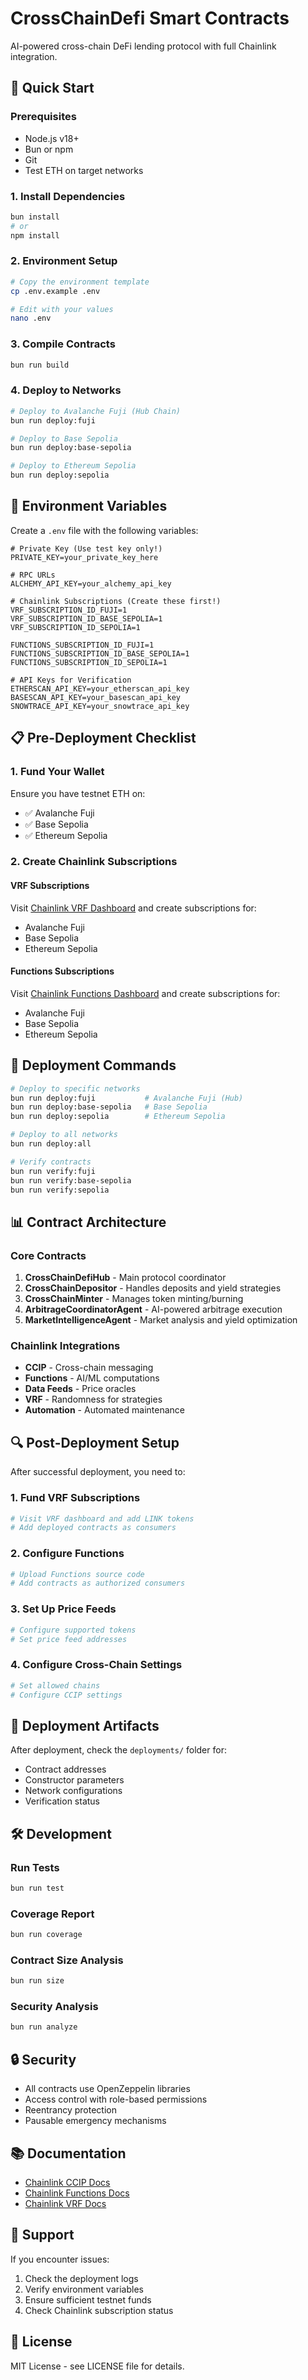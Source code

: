 # CrossChainDefi Smart Contracts

AI-powered cross-chain DeFi lending protocol with full Chainlink integration.

## 🚀 Quick Start

### Prerequisites
- Node.js v18+ 
- Bun or npm
- Git
- Test ETH on target networks

### 1. Install Dependencies
```bash
bun install
# or
npm install
```

### 2. Environment Setup
```bash
# Copy the environment template
cp .env.example .env

# Edit with your values
nano .env
```

### 3. Compile Contracts
```bash
bun run build
```

### 4. Deploy to Networks
```bash
# Deploy to Avalanche Fuji (Hub Chain)
bun run deploy:fuji

# Deploy to Base Sepolia
bun run deploy:base-sepolia

# Deploy to Ethereum Sepolia
bun run deploy:sepolia
```

## 🔧 Environment Variables

Create a `.env` file with the following variables:

```env
# Private Key (Use test key only!)
PRIVATE_KEY=your_private_key_here

# RPC URLs
ALCHEMY_API_KEY=your_alchemy_api_key

# Chainlink Subscriptions (Create these first!)
VRF_SUBSCRIPTION_ID_FUJI=1
VRF_SUBSCRIPTION_ID_BASE_SEPOLIA=1
VRF_SUBSCRIPTION_ID_SEPOLIA=1

FUNCTIONS_SUBSCRIPTION_ID_FUJI=1
FUNCTIONS_SUBSCRIPTION_ID_BASE_SEPOLIA=1
FUNCTIONS_SUBSCRIPTION_ID_SEPOLIA=1

# API Keys for Verification
ETHERSCAN_API_KEY=your_etherscan_api_key
BASESCAN_API_KEY=your_basescan_api_key
SNOWTRACE_API_KEY=your_snowtrace_api_key
```

## 📋 Pre-Deployment Checklist

### 1. Fund Your Wallet
Ensure you have testnet ETH on:
- ✅ Avalanche Fuji
- ✅ Base Sepolia  
- ✅ Ethereum Sepolia

### 2. Create Chainlink Subscriptions

#### VRF Subscriptions
Visit [Chainlink VRF Dashboard](https://vrf.chain.link/) and create subscriptions for:
- Avalanche Fuji
- Base Sepolia
- Ethereum Sepolia

#### Functions Subscriptions
Visit [Chainlink Functions Dashboard](https://functions.chain.link/) and create subscriptions for:
- Avalanche Fuji
- Base Sepolia
- Ethereum Sepolia

## 🚀 Deployment Commands

```bash
# Deploy to specific networks
bun run deploy:fuji           # Avalanche Fuji (Hub)
bun run deploy:base-sepolia   # Base Sepolia
bun run deploy:sepolia        # Ethereum Sepolia

# Deploy to all networks
bun run deploy:all

# Verify contracts
bun run verify:fuji
bun run verify:base-sepolia
bun run verify:sepolia
```

## 📊 Contract Architecture

### Core Contracts
1. **CrossChainDefiHub** - Main protocol coordinator
2. **CrossChainDepositor** - Handles deposits and yield strategies
3. **CrossChainMinter** - Manages token minting/burning
4. **ArbitrageCoordinatorAgent** - AI-powered arbitrage execution
5. **MarketIntelligenceAgent** - Market analysis and yield optimization

### Chainlink Integrations
- **CCIP** - Cross-chain messaging
- **Functions** - AI/ML computations
- **Data Feeds** - Price oracles
- **VRF** - Randomness for strategies
- **Automation** - Automated maintenance

## 🔍 Post-Deployment Setup

After successful deployment, you need to:

### 1. Fund VRF Subscriptions
```bash
# Visit VRF dashboard and add LINK tokens
# Add deployed contracts as consumers
```

### 2. Configure Functions
```bash
# Upload Functions source code
# Add contracts as authorized consumers
```

### 3. Set Up Price Feeds
```bash
# Configure supported tokens
# Set price feed addresses
```

### 4. Configure Cross-Chain Settings
```bash
# Set allowed chains
# Configure CCIP settings
```

## 📁 Deployment Artifacts

After deployment, check the `deployments/` folder for:
- Contract addresses
- Constructor parameters
- Network configurations
- Verification status

## 🛠️ Development

### Run Tests
```bash
bun run test
```

### Coverage Report
```bash
bun run coverage
```

### Contract Size Analysis
```bash
bun run size
```

### Security Analysis
```bash
bun run analyze
```

## 🔒 Security

- All contracts use OpenZeppelin libraries
- Access control with role-based permissions
- Reentrancy protection
- Pausable emergency mechanisms

## 📚 Documentation

- [Chainlink CCIP Docs](https://docs.chain.link/ccip)
- [Chainlink Functions Docs](https://docs.chain.link/chainlink-functions)
- [Chainlink VRF Docs](https://docs.chain.link/vrf)

## 🤝 Support

If you encounter issues:
1. Check the deployment logs
2. Verify environment variables
3. Ensure sufficient testnet funds
4. Check Chainlink subscription status

## 📄 License

MIT License - see LICENSE file for details. 